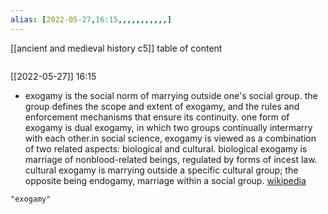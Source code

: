 ```yaml
---
alias: [2022-05-27,16:15,,,,,,,,,,,]
---
```

[[ancient and medieval history c5]]
table of content
```toc
```

[[2022-05-27]] 16:15
- exogamy is the social norm of marrying outside one's social group. the group defines the scope and extent of exogamy, and the rules and enforcement mechanisms that ensure its continuity. one form of exogamy is dual exogamy, in which two groups continually intermarry with each other.in social science, exogamy is viewed as a combination of two related aspects: biological and cultural. biological exogamy is marriage of nonblood-related beings, regulated by forms of incest law. cultural exogamy is marrying outside a specific cultural group; the opposite being endogamy, marriage within a social group.
[wikipedia](https://en.wikipedia.org/wiki/exogamy)
```query
"exogamy"
```